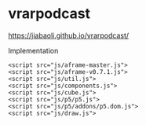 # vrarpodcast

https://jiabaoli.github.io/vrarpodcast/

Implementation

	<script src="js/aframe-master.js">
	<script src="js/aframe-v0.7.1.js">
	<script src="js/util.js">
	<script src="js/components.js">
	<script src="js/cube.js">
	<script src="js/p5/p5.js">
	<script src="js/p5/addons/p5.dom.js">
	<script src="js/draw.js">
  <script src="js/bubble.js">
  <script src="js/bubble1.js">
  <script src="js/treemap.js">
  <script src="js/vis.js">
  <script src="js/vis-third.js"> 
  <script src="js/vis-fourth.js">
  <script src="js/vis.fifth.js">
  <script src="js/main.js">
  <css src="assets/css/custom.css">


# ${1:Project Name}
VR/AR podcast

## Installation
Open the index.html file, wait a couple of minutes for the page to load.

Open the webpage on your phone to experience VR mode. Noted that only Chrome for Android is supported for webVR, iPhone users can’t spilt the screen. Read more here for the supported devices:
https://webvr.rocks/

## Video link
https://vimeo.com/246911142


1. Download Zipfile from github and open it in your browser.
2. Direct link :https://jiabaoli.github.io/vrarpodcast/


## Contributing
1. Fork it!
2. Create your feature branch: `git checkout -b my-new-feature`
3. Commit your changes: `git commit -am 'Add some feature'`
4. Push to the branch: `git push origin my-new-feature`
5. Submit a pull request 


## Citation:
https://bl.ocks.org/ganezasan/52fced34d2182483995f0ca3960fe228
https://bl.ocks.org/john-guerra/0d81ccfd24578d5d563c55e785b3b40a







## License

(The Harvard Unimversity License)
Copyright (c) 2017 CS 171

